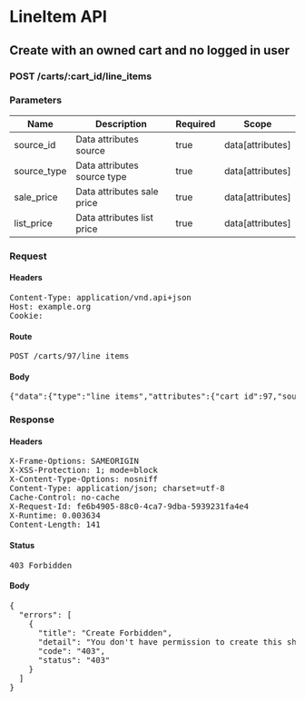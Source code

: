 # LineItem API

## Create with an owned cart and no logged in user

### POST /carts/:cart_id/line_items

### Parameters

| Name | Description | Required | Scope |
|------|-------------|----------|-------|
| source_id | Data attributes source | true | data[attributes] |
| source_type | Data attributes source type | true | data[attributes] |
| sale_price | Data attributes sale price | true | data[attributes] |
| list_price | Data attributes list price | true | data[attributes] |

### Request

#### Headers

<pre>Content-Type: application/vnd.api+json
Host: example.org
Cookie: </pre>

#### Route

<pre>POST /carts/97/line_items</pre>

#### Body

<pre>{"data":{"type":"line_items","attributes":{"cart_id":97,"source_id":72,"source_type":"Item","sale_price":1.0,"list_price":1.0}}}</pre>

### Response

#### Headers

<pre>X-Frame-Options: SAMEORIGIN
X-XSS-Protection: 1; mode=block
X-Content-Type-Options: nosniff
Content-Type: application/json; charset=utf-8
Cache-Control: no-cache
X-Request-Id: fe6b4905-88c0-4ca7-9dba-5939231fa4e4
X-Runtime: 0.003634
Content-Length: 141</pre>

#### Status

<pre>403 Forbidden</pre>

#### Body

<pre>{
  "errors": [
    {
      "title": "Create Forbidden",
      "detail": "You don't have permission to create this shopping/line item.",
      "code": "403",
      "status": "403"
    }
  ]
}</pre>
